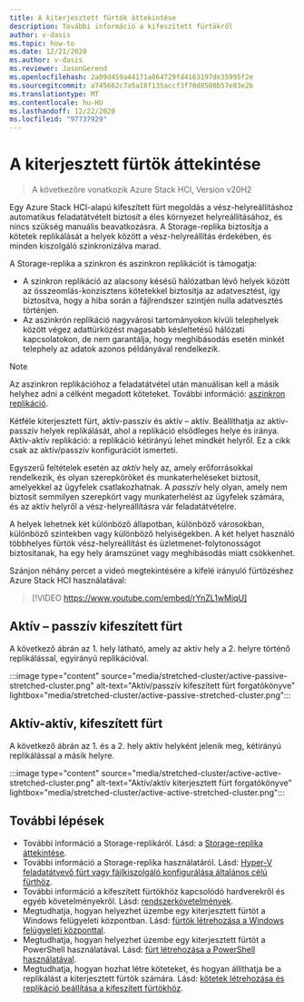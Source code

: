 ```yaml
---
title: A kiterjesztett fürtök áttekintése
description: További információ a kifeszített fürtökről
author: v-dasis
ms.topic: how-to
ms.date: 12/21/2020
ms.author: v-dasis
ms.reviewer: JasonGerend
ms.openlocfilehash: 2a09d459a44171a864729fd4163197de35995f2e
ms.sourcegitcommit: a745662c7a5a18f135accf3f70d8508b57e83e2b
ms.translationtype: MT
ms.contentlocale: hu-HU
ms.lasthandoff: 12/22/2020
ms.locfileid: "97737929"
---
```

# <a name="stretched-clusters-overview"></a>A kiterjesztett fürtök áttekintése

> A következőre vonatkozik Azure Stack HCI, Version v20H2

Egy Azure Stack HCI-alapú kifeszített fürt megoldás a vész-helyreállításhoz automatikus feladatátvételt biztosít a éles környezet helyreállításához, és nincs szükség manuális beavatkozásra. A Storage-replika biztosítja a kötetek replikálását a helyek között a vész-helyreállítás érdekében, és minden kiszolgáló szinkronizálva marad.

A Storage-replika a szinkron és aszinkron replikációt is támogatja:

- A szinkron replikáció az alacsony késésű hálózatban lévő helyek között az összeomlás-konzisztens kötetekkel biztosítja az adatvesztést, így biztosítva, hogy a hiba során a fájlrendszer szintjén nulla adatvesztés történjen.
- Az aszinkrón replikáció nagyvárosi tartományokon kívüli telephelyek között végez adattürközést magasabb késleltetésű hálózati kapcsolatokon, de nem garantálja, hogy meghibásodás esetén minkét telephely az adatok azonos példányával rendelkezik.

>[!NOTE]
> Az aszinkron replikációhoz a feladatátvétel után manuálisan kell a másik helyhez adni a célként megadott köteteket. További információ: [aszinkron replikáció](https://docs.microsoft.com/windows-server/storage/storage-replica/storage-replica-overview#asynchronous-replication).

Kétféle kiterjesztett fürt, aktív-passzív és aktív – aktív. Beállíthatja az aktív-passzív helyek replikálását, ahol a replikáció elsődleges helye és iránya. Aktív-aktív replikáció: a replikáció kétirányú lehet mindkét helyről. Ez a cikk csak az aktív/passzív konfigurációt ismerteti.

Egyszerű feltételek esetén az *aktív* hely az, amely erőforrásokkal rendelkezik, és olyan szerepköröket és munkaterheléseket biztosít, amelyekkel az ügyfelek csatlakozhatnak. A *passzív* hely olyan, amely nem biztosít semmilyen szerepkört vagy munkaterhelést az ügyfelek számára, és az aktív helyről a vész-helyreállításra vár feladatátvételre.

A helyek lehetnek két különböző állapotban, különböző városokban, különböző szintekben vagy különböző helyiségekben. A két helyet használó többhelyes fürtök vész-helyreállítást és üzletmenet-folytonosságot biztosítanak, ha egy hely áramszünet vagy meghibásodás miatt csökkenhet.

Szánjon néhány percet a videó megtekintésére a kifelé irányuló fürtözéshez Azure Stack HCI használatával:
> [!VIDEO https://www.youtube.com/embed/rYnZL1wMiqU]

## <a name="active-passive-stretched-cluster"></a>Aktív – passzív kifeszített fürt

A következő ábrán az 1. hely látható, amely az aktív hely a 2. helyre történő replikálással, egyirányú replikációval.

:::image type="content" source="media/stretched-cluster/active-passive-stretched-cluster.png" alt-text="Aktív/passzív kifeszített fürt forgatókönyve"  lightbox="media/stretched-cluster/active-passive-stretched-cluster.png":::

## <a name="active-active-stretched-cluster"></a>Aktív-aktív, kifeszített fürt

A következő ábrán az 1. és a 2. hely aktív helyként jelenik meg, kétirányú replikálással a másik helyre.

:::image type="content" source="media/stretched-cluster/active-active-stretched-cluster.png" alt-text="Aktív/aktív kiterjesztett fürt forgatókönyve" lightbox="media/stretched-cluster/active-active-stretched-cluster.png":::

## <a name="next-steps"></a>További lépések

- További információ a Storage-replikáról. Lásd: a [Storage-replika áttekintése](https://docs.microsoft.com/windows-server/storage/storage-replica/storage-replica-overview).
- További információ a Storage-replika használatáról. Lásd: [Hyper-V feladatátvevő fürt vagy fájlkiszolgáló konfigurálása általános célú fürthöz](https://docs.microsoft.com/windows-server/storage/storage-replica/stretch-cluster-replication-using-shared-storage#configure-a-hyper-v-failover-cluster-or-a-file-server-for-a-general-use-cluster).
- További információ a kifeszített fürtökhöz kapcsolódó hardverekről és egyéb követelményekről. Lásd: [rendszerkövetelmények](system-requirements.md).
- Megtudhatja, hogyan helyezhet üzembe egy kiterjesztett fürtöt a Windows felügyeleti központban. Lásd: [fürtök létrehozása a Windows felügyeleti központtal](../deploy/create-cluster.md).
- Megtudhatja, hogyan helyezhet üzembe egy kiterjesztett fürtöt a PowerShell használatával. Lásd: [fürt létrehozása a PowerShell használatával](../deploy/create-cluster-powershell.md).
- Megtudhatja, hogyan hozhat létre köteteket, és hogyan állíthatja be a replikálást a kiterjesztett fürtök számára. Lásd: [kötetek létrehozása és replikáció beállítása a kifeszített fürtökhöz](../manage/create-stretched-volumes.md).
